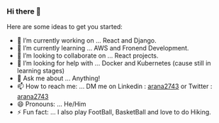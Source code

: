 ### Hi there 👋

Here are some ideas to get you started:

- 🔭 I’m currently working on ... React and Django.
- 🌱 I’m currently learning ... AWS and Fronend Development.
- 👯 I’m looking to collaborate on ... React projects.
- 🤔 I’m looking for help with ... Docker and Kubernetes (cause still in learning stages)
- 💬 Ask me about ... Anything! 
- 📫 How to reach me: ... DM me on Linkedin : [arana2743](https://www.linkedin.com/in/arana2743) or Twitter : [arana2743](https://twitter.com/arana2743)
- 😄 Pronouns: ... He/Him
- ⚡ Fun fact: ... I also play FootBall, BasketBall and love to do Hiking.

